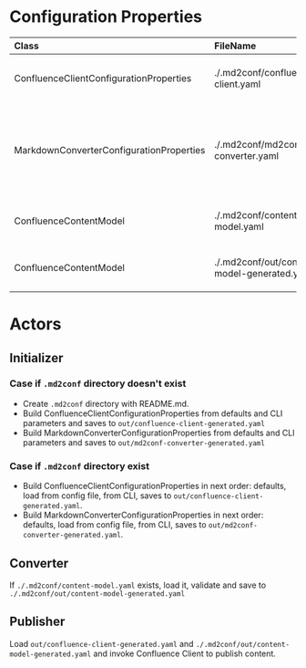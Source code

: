 # Configuration Properties

| Class                                    | FileName                                    | Comment                                                                                                         |
|:-----------------------------------------|:--------------------------------------------|:----------------------------------------------------------------------------------------------------------------|
| ConfluenceClientConfigurationProperties  | ./.md2conf/confluence-client.yaml           | Mandatory, contains Confluence connection URL                                                                   |
| MarkdownConverterConfigurationProperties | ./.md2conf/md2conf-converter.yaml           | Optional, if not exists, will use default values. Saved to 'out/md2conf-converter-generated.yaml' for reference |
| ConfluenceContentModel                   | ./.md2conf/content-model.yaml               | If exists, `md2conf-converter` will not be used                                                                 |
| ConfluenceContentModel                   | ./.md2conf/out/content-model-generated.yaml | Generated by `md2conf-converter` at runtime                                                                     |

# Actors

## Initializer

### Case if `.md2conf` directory doesn't exist

- Create `.md2conf` directory with README.md.
- Build ConfluenceClientConfigurationProperties from defaults and CLI
  parameters and saves to `out/confluence-client-generated.yaml`
- Build MarkdownConverterConfigurationProperties from defaults and CLI
  parameters and saves to `out/md2conf-converter-generated.yaml`

### Case if `.md2conf` directory exist

- Build ConfluenceClientConfigurationProperties in next order: defaults,
  load from config file, from CLI, saves to
  `out/confluence-client-generated.yaml`.
- Build MarkdownConverterConfigurationProperties in next order:
  defaults, load from config file, from CLI, saves to
  `out/md2conf-converter-generated.yaml`.

## Converter

If `./.md2conf/content-model.yaml` exists, load it, validate and save to
`./.md2conf/out/content-model-generated.yaml`

## Publisher

Load `out/confluence-client-generated.yaml` and
`./.md2conf/out/content-model-generated.yaml` and invoke Confluence
Client to publish content.
